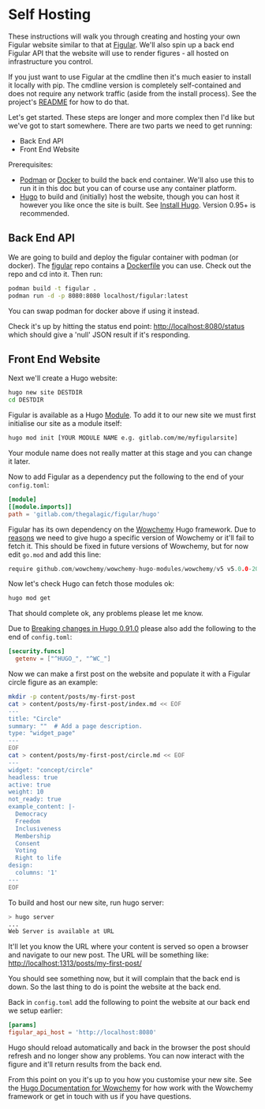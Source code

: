 <!--
SPDX-FileCopyrightText: 2021-2 Galagic Limited, et. al. <https://galagic.com>

SPDX-License-Identifier: CC-BY-SA-4.0

figular generates visualisations from flexible, reusable parts

For full copyright information see the AUTHORS file at the top-level
directory of this distribution or at
[AUTHORS](https://gitlab.com/thegalagic/figular/AUTHORS.md)

This work is licensed under the Creative Commons Attribution 4.0 International
License. You should have received a copy of the license along with this work.
If not, visit http://creativecommons.org/licenses/by/4.0/ or send a letter to
Creative Commons, PO Box 1866, Mountain View, CA 94042, USA.
-->

# Self Hosting

These instructions will walk you through creating and hosting your own Figular
website similar to that at [Figular](https://figular.com/). We'll also spin up a
back end Figular API that the website will use to render figures - all hosted on
infrastructure you control.

If you just want to use Figular at the cmdline then it's much easier to
install it locally with pip. The cmdline version is completely self-contained
and does not require any network traffic (aside from the install process). See
the project's [README](https://gitlab.com/thegalagic/figular) for how to do that.

Let's get started. These steps are longer and more complex then I'd like but
we've got to start somewhere. There are two parts we need to get running:

* Back End API
* Front End Website

Prerequisites:

* [Podman](https://podman.io/) or [Docker](https://www.docker.com/get-started/)
  to build the back end container. We'll also use this to run it in this doc but
  you can of course use any container platform.
* [Hugo](https://gohugo.io/) to build and (initially) host the website, though
  you can host it however you like once the site is built.
  See [Install Hugo](https://gohugo.io/getting-started/installing). Version
  0.95+ is recommended.

## Back End API

We are going to build and deploy the figular container with podman (or docker).
The [figular](https://gitlab.com/thegalagic/figular) repo contains a
[Dockerfile](https://gitlab.com/thegalagic/figular/-/blob/main/Dockerfile) you
can use. Check out the repo and cd into it. Then run:

```bash
podman build -t figular .
podman run -d -p 8080:8080 localhost/figular:latest
```

You can swap podman for docker above if using it instead.

Check it's up by hitting the status end point:
[http://localhost:8080/status](http://localhost:8080/status) which should give
a 'null' JSON result if it's responding.

## Front End Website

Next we'll create a Hugo website:

```bash
hugo new site DESTDIR
cd DESTDIR
```

Figular is available as a Hugo [Module](https://gohugo.io/hugo-modules/). To add
it to our new site we must first initialise our site as a module itself:

```bash
hugo mod init [YOUR MODULE NAME e.g. gitlab.com/me/myfigularsite]
```

Your module name does not really matter at this stage and you can change it
later.

Now to add Figular as a dependency put the following to the end of your
`config.toml`:

```toml
[module]
[[module.imports]]
path = 'gitlab.com/thegalagic/figular/hugo'
```

Figular has its own dependency on the [Wowchemy](https://wowchemy.com/) Hugo
framework. Due to
[reasons](https://github.com/wowchemy/wowchemy-hugo-themes/issues/2754#issuecomment-1169177689)
we need to give hugo a specific version of Wowchemy or it'll fail to fetch
it. This should be fixed in future versions of Wowchemy, but for now edit
`go.mod` and add this line:

```go
require github.com/wowchemy/wowchemy-hugo-modules/wowchemy/v5 v5.0.0-20220322212951-5a882fab11ac
```

Now let's check Hugo can fetch those modules ok:

```bash
hugo mod get
```

That should complete ok, any problems please let me know.

Due to [Breaking changes in Hugo 0.91.0](https://github.com/wowchemy/wowchemy-hugo-themes/discussions/2559)
please also add the following to the end of `config.toml`:

```toml
[security.funcs]
  getenv = ["^HUGO_", "^WC_"]
```

Now we can make a first post on the website and populate it with a Figular
circle figure as an example:

```bash
mkdir -p content/posts/my-first-post
cat > content/posts/my-first-post/index.md << EOF
---
title: "Circle"
summary: ""  # Add a page description.
type: "widget_page"
---
EOF
cat > content/posts/my-first-post/circle.md << EOF
---
widget: "concept/circle"
headless: true
active: true
weight: 10
not_ready: true
example_content: |-
  Democracy
  Freedom
  Inclusiveness
  Membership
  Consent
  Voting
  Right to life
design:
  columns: '1'
---
EOF
```

To build and host our new site, run hugo server:

```bash
> hugo server
...
Web Server is available at URL
```

It'll let you know the URL where your content is served so open a browser and
navigate to our new post. The URL will be something like:
[http://localhost:1313/posts/my-first-post/](http://localhost:1313/posts/my-first-post/)

You should see something now, but it will complain that the back end is down. So
the last thing to do is point the website at the back end.

Back in `config.toml` add the following to point the website at our back end we
setup earlier:

```toml
[params]
figular_api_host = 'http://localhost:8080'
```

Hugo should reload automatically and back in the browser the post should refresh
and no longer show any problems. You can now interact with the figure and it'll
return results from the back end.

From this point on you it's up to you how you customise your new site. See the
[Hugo Documentation for Wowchemy](https://wowchemy.com/docs/) for how work with
the Wowchemy framework or get in touch with us if you have questions.
